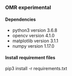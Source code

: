 ### OMR experimental

#### Dependencies
- python3 version 3.6.8
- opencv version 4.1.0
- matplotlib version 3.1.1
- numpy version 1.17.0

#### Install requirement files
pip3 install -r requirements.txt
